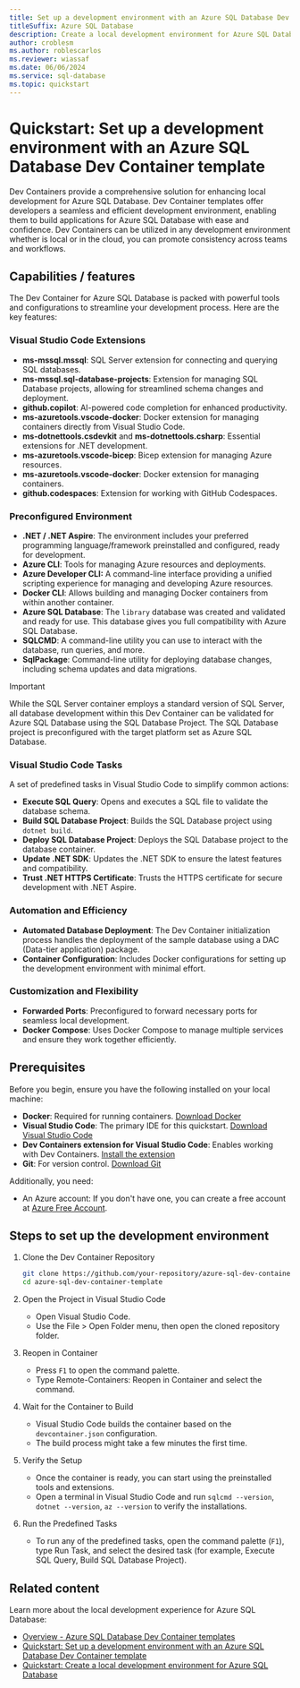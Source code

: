 ```yaml
---
title: Set up a development environment with an Azure SQL Database Dev Container template
titleSuffix: Azure SQL Database
description: Create a local development environment for Azure SQL Database using Dev Containers.
author: croblesm
ms.author: roblescarlos
ms.reviewer: wiassaf
ms.date: 06/06/2024
ms.service: sql-database
ms.topic: quickstart
---
```


# Quickstart: Set up a development environment with an Azure SQL Database Dev Container template

Dev Containers provide a comprehensive solution for enhancing local development for Azure SQL Database. Dev Container templates offer developers a seamless and efficient development environment, enabling them to build applications for Azure SQL Database with ease and confidence. Dev Containers can be utilized in any development environment whether is local or in the cloud, you can promote consistency across teams and workflows.

## Capabilities / features

The Dev Container for Azure SQL Database is packed with powerful tools and configurations to streamline your development process. Here are the key features:

### Visual Studio Code Extensions

- **ms-mssql.mssql**: SQL Server extension for connecting and querying SQL databases.
- **ms-mssql.sql-database-projects**: Extension for managing SQL Database projects, allowing for streamlined schema changes and deployment.
- **github.copilot**: AI-powered code completion for enhanced productivity.
- **ms-azuretools.vscode-docker**: Docker extension for managing containers directly from Visual Studio Code.
- **ms-dotnettools.csdevkit** and **ms-dotnettools.csharp**: Essential extensions for .NET development.
- **ms-azuretools.vscode-bicep**: Bicep extension for managing Azure resources.
- **ms-azuretools.vscode-docker**: Docker extension for managing containers.
- **github.codespaces**: Extension for working with GitHub Codespaces.

### Preconfigured Environment

- **.NET / .NET Aspire**: The environment includes your preferred programming language/framework preinstalled and configured, ready for development.
- **Azure CLI**: Tools for managing Azure resources and deployments.
- **Azure Developer CLI:** A command-line interface providing a unified scripting experience for managing and developing Azure resources.
- **Docker CLI**: Allows building and managing Docker containers from within another container.
- **Azure SQL Database**: The `library` database was created and validated and ready for use. This database gives you full compatibility with Azure SQL Database.
- **SQLCMD**: A command-line utility you can use to interact with the database, run queries, and more.
- **SqlPackage**: Command-line utility for deploying database changes, including schema updates and data migrations.

> [!IMPORTANT]
> While the SQL Server container employs a standard version of SQL Server, all database development within this Dev Container can be validated for Azure SQL Database using the SQL Database Project. The SQL Database project is preconfigured with the target platform set as Azure SQL Database.

### Visual Studio Code Tasks

A set of predefined tasks in Visual Studio Code to simplify common actions:

- **Execute SQL Query**: Opens and executes a SQL file to validate the database schema.
- **Build SQL Database Project**: Builds the SQL Database project using `dotnet build`.
- **Deploy SQL Database Project**: Deploys the SQL Database project to the database container.
- **Update .NET SDK**: Updates the .NET SDK to ensure the latest features and compatibility.
- **Trust .NET HTTPS Certificate**: Trusts the HTTPS certificate for secure development with .NET Aspire.

### Automation and Efficiency

- **Automated Database Deployment**: The Dev Container initialization process handles the deployment of the sample database using a DAC (Data-tier application) package.
- **Container Configuration**: Includes Docker configurations for setting up the development environment with minimal effort.

### Customization and Flexibility

- **Forwarded Ports**: Preconfigured to forward necessary ports for seamless local development.
- **Docker Compose**: Uses Docker Compose to manage multiple services and ensure they work together efficiently.

## Prerequisites

Before you begin, ensure you have the following installed on your local machine:

- **Docker**: Required for running containers. [Download Docker](https://www.docker.com/get-started)
- **Visual Studio Code**: The primary IDE for this quickstart. [Download Visual Studio Code](https://code.visualstudio.com/)
- **Dev Containers extension for Visual Studio Code**: Enables working with Dev Containers. [Install the extension](https://marketplace.visualstudio.com/items?itemName=ms-vscode-remote.remote-containers)
- **Git**: For version control. [Download Git](https://git-scm.com/)

Additionally, you need:

- An Azure account: If you don't have one, you can create a free account at [Azure Free Account](https://azure.microsoft.com/free/).

## Steps to set up the development environment

1. Clone the Dev Container Repository

    ```bash
    git clone https://github.com/your-repository/azure-sql-dev-container-template.git
    cd azure-sql-dev-container-template
    ```  

2. Open the Project in Visual Studio Code  

    - Open Visual Studio Code.
    - Use the File > Open Folder menu, then open the cloned repository folder.

3. Reopen in Container
 
    - Press `F1` to open the command palette.
    - Type Remote-Containers: Reopen in Container and select the command.

4. Wait for the Container to Build

    - Visual Studio Code builds the container based on the `devcontainer.json` configuration.
    - The build process might take a few minutes the first time.

5. Verify the Setup

    - Once the container is ready, you can start using the preinstalled tools and extensions.
    - Open a terminal in Visual Studio Code and run `sqlcmd --version`, `dotnet --version`, `az --version` to verify the installations.

6. Run the Predefined Tasks

    - To run any of the predefined tasks, open the command palette (`F1`), type Run Task, and select the desired task (for example, Execute SQL Query, Build SQL Database Project).

## Related content

Learn more about the local development experience for Azure SQL Database:

- [Overview - Azure SQL Database Dev Container templates](./local-dev-experience-dev-containers.md)
- [Quickstart: Set up a development environment with an Azure SQL Database Dev Container template](./local-dev-experience-dev-containers-quickstart.md)
- [Quickstart: Create a local development environment for Azure SQL Database](./local-dev-experience-quickstart.md)
